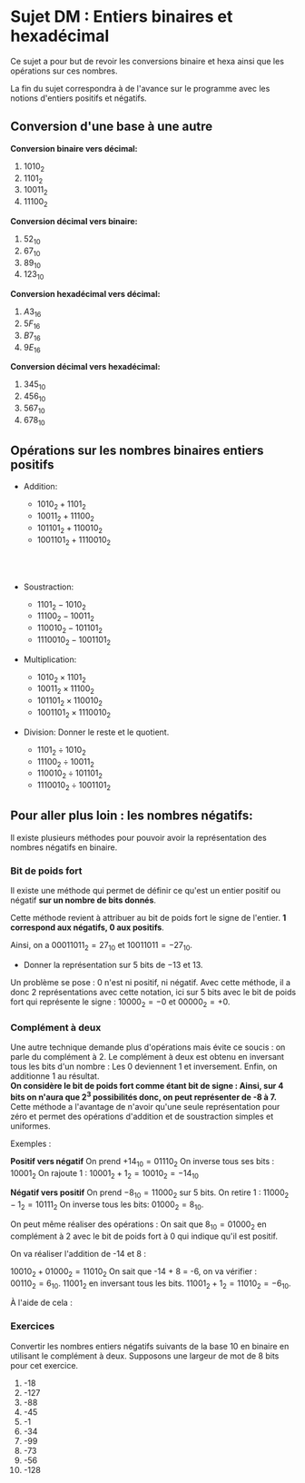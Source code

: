 # Sujet DM : Entiers binaires et hexadécimal

Ce sujet a pour but de revoir les conversions binaire et hexa ainsi que les opérations sur ces nombres.

La fin du sujet correspondra à de l'avance sur le programme avec les notions d'entiers positifs et négatifs.


## Conversion d'une base à une autre

**Conversion binaire vers décimal:**

1. $1010_2$
2. $1101_2$
3. $10011_2$
4. $11100_2$
 
**Conversion décimal vers binaire:**

1. $52_{10}$
2. $67_{10}$
3. $89_{10}$
4. $123_{10}$

**Conversion hexadécimal vers décimal:**

1. $A3_{16}$
2. $5F_{16}$
3. $B7_{16}$
4. $9E_{16}$

**Conversion décimal vers hexadécimal:**

1. $345_{10}$
2. $456_{10}$
3. $567_{10}$
4. $678_{10}$

## Opérations sur les nombres binaires entiers positifs

* Addition:

    * $1010_{2} + 1101_{2}$
    * $10011_{2} + 11100_{2}$
    * $101101_{2} + 110010_{2}$
    * $1001101_{2} + 1110010_{2}$

<br>
<br>

* Soustraction:

    * $1101_{2} - 1010_{2}$
    * $11100_{2} - 10011_{2}$
    * $110010_{2} - 101101_{2}$
    * $1110010_{2} - 1001101_{2}$

* Multiplication:

    * $1010_{2} \times 1101_{2}$
    * $10011_{2} \times 11100_{2}$
    * $101101_{2} \times 110010_{2}$
    * $1001101_{2} \times 1110010_{2}$

* Division: Donner le reste et le quotient.

  * $1101_{2} \div 1010_{2}$
  * $11100_{2} \div 10011_{2}$
  * $110010_{2} \div 101101_{2}$
  * $1110010_{2} \div 1001101_{2}$


## Pour aller plus loin : les nombres négatifs:

Il existe plusieurs méthodes pour pouvoir avoir la représentation des nombres négatifs en binaire.


### Bit de poids fort

Il existe une méthode qui permet de définir ce qu'est un entier positif ou négatif **sur un nombre de bits donnés**.

Cette méthode revient à attribuer au bit de poids fort le signe de l'entier. **1 correspond aux négatifs, 0 aux positifs**.

Ainsi, on a $00011011_2 = 27_{10}$ et $10011011 = -27_{10}$.

* Donner la représentation sur 5 bits de $-13$ et $13$.

Un problème se pose : 0 n'est ni positif, ni négatif. Avec cette méthode, il a donc 2 représentations avec cette notation, ici sur 5 bits avec le bit de poids fort qui représente le signe : $10000_2 = -0$ et $00000_2 = +0$.

### Complément à deux

Une autre technique demande plus d'opérations mais évite ce soucis : on parle du complément à 2.
Le complément à deux est obtenu en inversant tous les bits d'un nombre : Les 0 deviennent 1 et inversement. Enfin, on additionne 1 au résultat.   
**On considère le bit de poids fort comme étant bit de signe : Ainsi, sur 4 bits on n'aura que $2^3$ possibilités donc, on peut représenter de -8 à 7.**
Cette méthode a l'avantage de n'avoir qu'une seule représentation pour zéro et permet des opérations d'addition et de soustraction simples et uniformes.

Exemples : 

**Positif vers négatif**
On prend $+14_{10} = 01110_2$
On inverse tous ses bits : $10001_2$
On rajoute 1 : $10001_2 + 1_2 = 10010_2 = -14_{10}$

**Négatif vers positif**
On prend $-8_{10} = 11000_2$ sur 5 bits.
On retire 1 : $11000_2 - 1_2 = 10111_2$
On inverse tous les bits: $01000_2 = 8_{10}$.

On peut même réaliser des opérations :
On sait que $8_{10} = 01000_2$ en complément à 2 avec le bit de poids fort à 0 qui indique qu'il est positif.

On va réaliser l'addition de -14 et 8 : 

$10010_2 + 01000_2 = 11010_2$
On sait que -14 + 8 = -6, on va vérifier :  
$00110_2 = 6_{10}$.
$11001_2$ en inversant tous les bits.
$11001_2 + 1_2 = 11010_2 = -6_{10}$.

À l'aide de cela :  

### Exercices 
Convertir les nombres entiers négatifs suivants de la base 10 en binaire en utilisant le complément à deux. Supposons une largeur de mot de 8 bits pour cet exercice.

1. -18
2. -127
3. -88
4. -45
5. -1
6. -34
7. -99
8. -73
9. -56
10. -128
